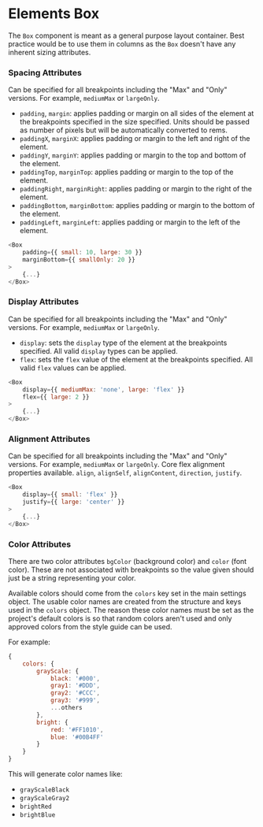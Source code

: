 # Elements Box

The `Box` component is meant as a general purpose layout container. Best practice would be to use them in columns as the `Box` doesn't have any inherent sizing attributes.

### Spacing Attributes
Can be specified for all breakpoints including the "Max" and "Only" versions. For example, `mediumMax` or `largeOnly`.
- `padding`, `margin`: applies padding or margin on all sides of the element at the breakpoints specified in the size specified. Units should be passed as number of pixels but will be automatically converted to rems. 
- `paddingX`, `marginX`: applies padding or margin to the left and right of the element.
- `paddingY`, `marginY`: applies padding or margin to the top and bottom of the element.
- `paddingTop`, `marginTop`: applies padding or margin to the top of the element.
- `paddingRight`, `marginRight`: applies padding or margin to the right of the element.
- `paddingBottom`, `marginBottom`: applies padding or margin to the bottom of the element.
- `paddingLeft`, `marginLeft`: applies padding or margin to the left of the element.

```js
<Box
    padding={{ small: 10, large: 30 }}
    marginBottom={{ smallOnly: 20 }}
>
    {...}
</Box>
```

### Display Attributes
Can be specified for all breakpoints including the "Max" and "Only" versions. For example, `mediumMax` or `largeOnly`.
- `display`: sets the `display` type of the element at the breakpoints specified. All valid `display` types can be applied. 
- `flex`: sets the `flex` value of the element at the breakpoints specified. All valid `flex` values can be applied. 

```js
<Box
    display={{ mediumMax: 'none', large: 'flex' }}
    flex={{ large: 2 }}
>
    {...}
</Box>
```

### Alignment Attributes
Can be specified for all breakpoints including the "Max" and "Only" versions. For example, `mediumMax` or `largeOnly`. Core flex alignment properties available. `align`, `alignSelf`, `alignContent`, `direction`, `justify`.

```js
<Box
    display={{ small: 'flex' }}
    justify={{ large: 'center' }}
>
    {...}
</Box>
```

### Color Attributes
There are two color attributes `bgColor` (background color) and `color` (font color). These are not associated with breakpoints so the value given should just be a string representing your color.

Available colors should come from the `colors` key set in the main settings object. The usable color names are created from the structure and keys used in the `colors` object. The reason these color names must be set as the project's default colors is so that random colors aren't used and only approved colors from the style guide can be used.

For example:

```js
{
    colors: {
        grayScale: {
            black: '#000',
            gray1: '#DDD',
            gray2: '#CCC',
            gray3: '#999',
            ...others
        },
        bright: {
            red: '#FF1010',
            blue: '#00B4FF'
        }
    }
}

```

This will generate color names like:
- `grayScaleBlack`
- `grayScaleGray2`
- `brightRed`
- `brightBlue`

<!-- STORY -->
